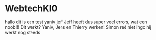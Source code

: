 # WebtechKI0
hallo dit is een test
yaniv
jeff
Jeff heeft dus super veel errors,
wat een noob!!!
Dit werkt?
Yaniv, Jens en Thierry werken!
Simon red niet
ihgc
hij werkt nog steeds